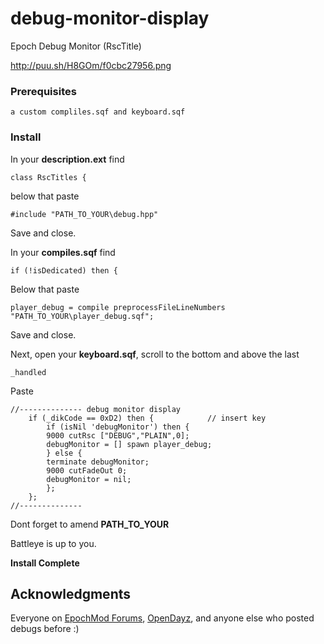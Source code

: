 # debug-monitor-display

Epoch Debug Monitor (RscTitle)


http://puu.sh/H8GOm/f0cbc27956.png


### Prerequisites

```
a custom compliles.sqf and keyboard.sqf
```




### Install

In your **description.ext** find

```
class RscTitles {
```

below that paste

```
#include "PATH_TO_YOUR\debug.hpp" 
```

Save and close.





In your **compiles.sqf** find

```
if (!isDedicated) then {
```

Below that paste

```
player_debug = compile preprocessFileLineNumbers "PATH_TO_YOUR\player_debug.sqf";
```

Save and close.




Next, open your **keyboard.sqf**, scroll to the bottom and above the last 
```
_handled
```

Paste

```
//-------------- debug monitor display 
	if (_dikCode == 0xD2) then {			// insert key
		if (isNil 'debugMonitor') then {
		9000 cutRsc ["DEBUG","PLAIN",0];	
		debugMonitor = [] spawn player_debug;
		} else {
		terminate debugMonitor;
		9000 cutFadeOut 0;		
		debugMonitor = nil;
		};
	};		
//--------------
```


Dont forget to amend **PATH_TO_YOUR**

Battleye is up to you.

**Install Complete**



## Acknowledgments

Everyone on [EpochMod Forums](https://epochmod.com/forum/forum/1-arma-2/), [OpenDayz](https://opendayz.net/), and anyone else who posted debugs before :)  
